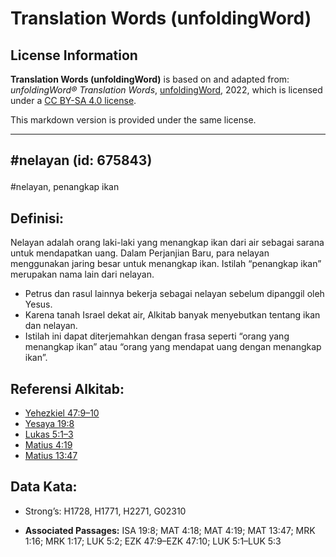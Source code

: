 # Translation Words (unfoldingWord)

## License Information

**Translation Words (unfoldingWord)** is based on and adapted from: _unfoldingWord® Translation Words_, [unfoldingWord](https://unfoldingword.org/utw), 2022, which is licensed under a [CC BY-SA 4.0 license](https://creativecommons.org/licenses/by-sa/4.0/legalcode.en).

This markdown version is provided under the same license.



--------------------------------

## <p>#nelayan (id: 675843)

\#nelayan, penangkap ikan

Definisi:
---------

Nelayan adalah orang laki\-laki yang menangkap ikan dari air sebagai sarana untuk mendapatkan uang. Dalam Perjanjian Baru, para nelayan menggunakan jaring besar untuk menangkap ikan. Istilah “penangkap ikan” merupakan nama lain dari nelayan.

* Petrus dan rasul lainnya bekerja sebagai nelayan sebelum dipanggil oleh Yesus.
* Karena tanah Israel dekat air, Alkitab banyak menyebutkan tentang ikan dan nelayan.
* Istilah ini dapat diterjemahkan dengan frasa seperti “orang yang menangkap ikan” atau “orang yang mendapat uang dengan menangkap ikan”.

Referensi Alkitab:
------------------

* [Yehezkiel 47:9–10](https://ref.ly/Ezek47:9-Ezek47:10)
* [Yesaya 19:8](https://ref.ly/Isa19:8)
* [Lukas 5:1–3](https://ref.ly/Luke5:1-Luke5:3)
* [Matius 4:19](https://ref.ly/Matt4:19)
* [Matius 13:47](https://ref.ly/Matt13:47)

Data Kata:
----------

* Strong’s: H1728, H1771, H2271, G02310

* **Associated Passages:** ISA 19:8; MAT 4:18; MAT 4:19; MAT 13:47; MRK 1:16; MRK 1:17; LUK 5:2; EZK 47:9–EZK 47:10; LUK 5:1–LUK 5:3

